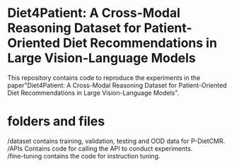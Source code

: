 # Diet4Patient: A Cross-Modal Reasoning Dataset for Patient-Oriented Diet Recommendations in Large Vision-Language Models
This repository contains code to reproduce the experiments in the paper"Diet4Patient: A Cross-Modal Reasoning Dataset for Patient-Oriented Diet Recommendations in Large Vision-Language Models".

# folders and files

/dataset contains training, validation, testing and OOD data for P-DietCMR.   
/APIs Contains code for calling the API to conduct experiments.    
/fine-tuning contains the code for instruction tuning.

